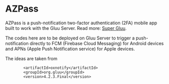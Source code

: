 # AZPass

AZPass is a push-notification two-factor authentication (2FA) mobile app built to work with the Gluu Server. Read more: <a href="https://super.gluu.org/">Super Gluu</a>.

The codes here are to be deployed on Gluu Server to trigger a push-notification directly to FCM (Firebase Cloud Messaging) for Android devices and APNs (Apple Push Notification service) for Apple devices.

The ideas are taken from 

```
		<artifactId>oxnotify</artifactId>
		<groupId>org.gluu</groupId>
		<version>4.2.3.Final</version>
```